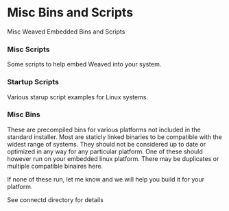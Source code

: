 # Misc Bins and Scripts
Misc Weaved Embedded Bins and Scripts

### Misc Scripts
Some scripts to help embed Weaved into your system.

### Startup Scripts
Various starup script examples for Linux systems.


### Misc Bins
These are precompiled bins for various platforms not included in the standard installer.  Most are staticly linked binaries to be compatible with the widest range of systems.  They should not be considered up to date or optimized in any way for any particular platform.  One of these should however run on your embedded linux platform.  There may be duplicates or multiple compatible binaires here.

If none of these run, let me know and we will help you build it for your platform.

See connectd directory for details






